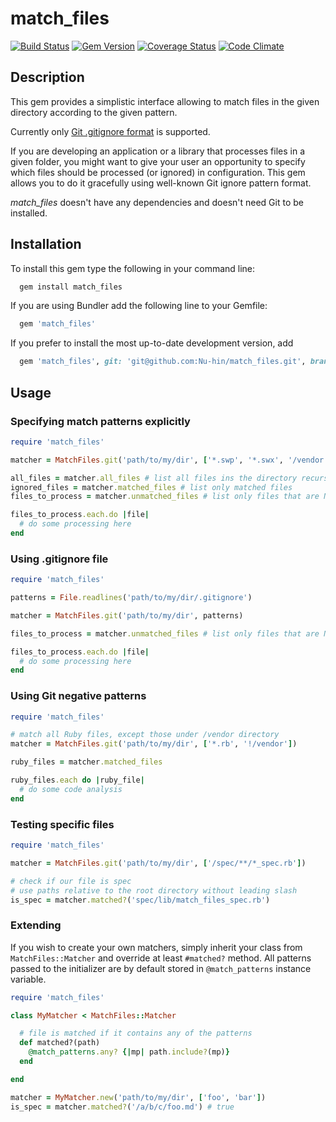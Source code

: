 # match_files

[![Build Status](https://travis-ci.org/Nu-hin/match_files.svg?branch=master)](https://travis-ci.org/Nu-hin/match_files)
[![Gem Version](https://badge.fury.io/rb/match_files.svg)](http://badge.fury.io/rb/match_files)
[![Coverage Status](https://coveralls.io/repos/Nu-hin/match_files/badge.png?branch=master)](https://coveralls.io/r/Nu-hin/match_files?branch=master)
[![Code Climate](https://codeclimate.com/github/Nu-hin/match_files.png)](https://codeclimate.com/github/Nu-hin/match_files)

## Description

This gem provides a simplistic interface allowing to match files in the given directory according to the given pattern.

Currently only [Git .gitignore format](https://www.kernel.org/pub/software/scm/git/docs/gitignore.html "gitignore documentation") is supported.

If you are developing an application or a library that processes files in a given folder, you might want to give your user an opportunity to specify which files should be processed (or ignored) in configuration. This gem allows you to do it gracefully using well-known Git ignore pattern format.

*match_files* doesn't have any dependencies and doesn't need Git to be installed.

## Installation

To install this gem type the following in your command line:
```bash
  gem install match_files
```
If you are using Bundler add the following line to your Gemfile:
```ruby
  gem 'match_files'
```

If you prefer to install the most up-to-date development version, add

```ruby
  gem 'match_files', git: 'git@github.com:Nu-hin/match_files.git', branch: 'master'
```

## Usage

### Specifying match patterns explicitly

```ruby
require 'match_files'

matcher = MatchFiles.git('path/to/my/dir', ['*.swp', '*.swx', '/vendor'])

all_files = matcher.all_files # list all files ins the directory recursively
ignored_files = matcher.matched_files # list only matched files
files_to_process = matcher.unmatched_files # list only files that are NOT matched

files_to_process.each.do |file|
  # do some processing here
end
```

### Using .gitignore file

```ruby
require 'match_files'

patterns = File.readlines('path/to/my/dir/.gitignore')

matcher = MatchFiles.git('path/to/my/dir', patterns)

files_to_process = matcher.unmatched_files # list only files that are NOT ignored

files_to_process.each.do |file|
  # do some processing here
end
```

### Using Git negative patterns
```ruby
require 'match_files'

# match all Ruby files, except those under /vendor directory
matcher = MatchFiles.git('path/to/my/dir', ['*.rb', '!/vendor'])

ruby_files = matcher.matched_files

ruby_files.each do |ruby_file|
  # do some code analysis
end
```

### Testing specific files

```ruby
require 'match_files'

matcher = MatchFiles.git('path/to/my/dir', ['/spec/**/*_spec.rb'])

# check if our file is spec
# use paths relative to the root directory without leading slash
is_spec = matcher.matched?('spec/lib/match_files_spec.rb')
```

### Extending

If you wish to create your own matchers, simply inherit your class from `MatchFiles::Matcher` and override at least `#matched?` method. All patterns passed to the initializer are by default stored in `@match_patterns` instance variable.

```ruby
require 'match_files'

class MyMatcher < MatchFiles::Matcher

  # file is matched if it contains any of the patterns
  def matched?(path)
    @match_patterns.any? {|mp| path.include?(mp)}
  end

end

matcher = MyMatcher.new('path/to/my/dir', ['foo', 'bar'])
is_spec = matcher.matched?('/a/b/c/foo.md') # true
```

